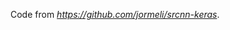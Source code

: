 Code from <i><a href="https://github.com/jormeli/srcnn-keras">https://github.com/jormeli/srcnn-keras</a></i>.
